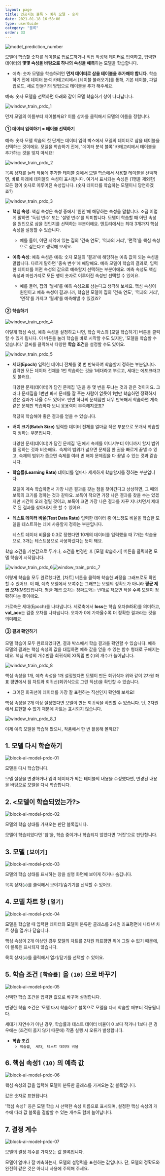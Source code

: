 ```yaml
---
layout: page
title: 인공지능 블록 > 예측 모델 - 숫자
date: 2021-01-18 16:58:00
type: userGuide
category: "블록"
order: 33
---
```


![model_prediction_number](images/window/model/model_prediction_number.png)

모델이 학습할 숫자를 테이블로 업로드하거나 직접 작성해 데이터로 입력하고, 입력한 데이터의 **몇몇 속성을 바탕으로 하나의 속성을 예측**하는 모델을 학습합니다.

+ 예측: 숫자 모델을 학습하려먼 **먼저 데이터로 삼을 테이블을 추가해야 합니다**. 학습하기 전에 데이터 분석 카테고리에서 [테이블 불러오기]를 통해, 기본 테이블, 파일 업로드, 새로 만들기의 방법으로 테이블을 추가 해주세요.

예측: 숫자 모델을 선택하면 아래와 같이 모델 학습하기 창이 나타납니다.

![window_train_prdc_1](images/window/model/window_train_prdc_1.png)

먼저 모델의 이름부터 지어볼까요? 이름 상자를 클릭해서 모델의 이름을 정합니다.



####  ① 데이터 입력하기 = 테이블 선택하기

예측: 숫자 모델 학습의 첫 단계는 데이터 입력 박스에서 모델의 데이터로 삼을 테이블을 선택하는 것이에요. 모델을 학습하기 전에, '데이터 분석 블록' 카테고리에서 테이블을 추가하는 것을 잊지 마세요!



![window_train_prdc_2](images/window/model/window_train_prdc_2.png)

목록 상자를 눌러 작품에 추가한 테이블 중에서 모델 학습에서 사용할 테이블을 선택하면, 바로 아래에 테이블의 속성이 표시됩니다. 여기서 표시되는 속성은 (1행을 제외한) 모든 행이 숫자로 이루어진 속성입니다. (숫자 데이터를 학습하는 모델이니 당연하겠죠?)



![window_train_prdc_3](images/window/model/window_train_prdc_3.png)

+ **핵심 속성**: 핵심 속성은 속성 중에서 '원인'에 해당하는 속성을 말합니다. 조금 어렵게 말하면 '독립 변수' 또는 '설명 변수'를 의미합니다. 
  모델이 학습할 때 어떤 속성을 원인으로 삼을 것인지를 선택하는 부분이에요.
  엔트리에서는 최대 3개까지 핵심 속성을 설정할 수 있습니다. 

  + 예를 들어, 어떤 지역에 있는 집의 '건축 연도', '역과의 거리', '면적'을 핵심 속성으로 삼는다고 생각해 보세요.

    

+ **예측 속성**: 예측 속성은 예측: 숫자 모델의 '결과'에 해당하는 예측 값이 되는 속성을 말합니다. 다르게 말하면 '종속 변수'에 해당해요.
  예측 모델이 학습의 결과로, 입력한 데이터를 어떤 속성의 값으로 예측할지 선택하는 부분이에요. 
  예측 속성도 핵심 속성과 마찬가지로 모든 행이 숫자로 이루어진 속성만 선택할 수 있어요.

  + 예를 들어, 집의 '월세'를 예측 속성으로 삼는다고 생각해 보세요.
    핵심 속성이 원인이고 예측 속성이 결과니까, 
    학습한 모델이  집의 '건축 연도', '역과의 거리', '면적'를 가지고 '월세'를 예측해낼 수 있겠죠?

    

#### ② 학습하기

![window_train_prdc_4](images/window/model/window_train_prdc_4.png)

이렇게 핵심 속성, 예측 속성을 설정하고 나면, 학습 박스의 [모델 학습하기] 버튼을 클릭할 수 있게 됩니다. 이 버튼을 눌러 학습을 바로 시작할 수도 있지만, '모델을 학습할 수 있습니다.' 글씨를 클릭해서 다양한 **학습 조건**을 설정할 수도 있어요.

![window_train_prdc_5](images/window/model/window_train_prdc_5.png)

+ **세대(Epoch)**
  입력한 데이터 전체를 몇 번 반복하여 학습할지 정하는 부분입니다. 입력한 모든 데이터 전체를 1번 학습하는 것을 1세대라고 부르고, 세대는 에포크라고도 불러요.

  다양한 문제(데이터)가 담긴 문제집 1권을 총 몇 번을 푸냐는 것과 같은 것이지요. 그러나 문제집을 1번만 봐서 문제를 잘 푸는 사람이 없듯이 1번만 학습하면 정확하지 않은 결과가 나올 수도 있어요. 반면 하나의 문제집만 너무 반복해서 학습하면 계속 같은 문제만 학습하다 보니 응용력이 부족해지겠죠?

  적당히 학습해야 좋은 결과를 얻을 수 있습니다.

+ **배치 크기(Batch Size)**
  입력한 데이터 전체를 얼마큼 작은 부분으로 쪼개서 학습할지 정하는 부분입니다.

  다양한 문제(데이터)가 담긴 문제집 1권에서 숙제를 어디서부터 어디까지 할지 범위를 정하는 것과 비슷해요. 숙제의 범위가 넓으면 문제집 한 권을 빠르게 끝낼 수 있고, 숙제의 범위가 좁으면 숙제를 여러 번 해야 문제집을 다 끝낼 수 있는 것과 같습니다.

+ **학습률(Learning Rate)**
  데이터를 얼마나 세세하게 학습할지를 정하는 부분입니다.

  모델이 계속 학습하면서 가장 나은 결과를 갖는 점을 찾아간다고 상상하면, 그 때의 보폭의 크기를 정하는 것과 같아요. 보폭이 작으면 가장 나은 결과를 찾을 수는 있겠지만 시간이 오래 걸릴 것이고, 보폭이 크면 가장 나은 결과를 자꾸 지나치면서 제대로 된 결과를 찾아내지 못 할 수 있어요.

+ **테스트 데이터 비율(Test Data Rate)**
입력한 데이터 중 어느정도 비율을 학습한 모델을 테스트하는 데에 사용할지 정하는 부분입니다.
  
  테스트 데이터 비율을 0.3로 정했다면 10개의 데이터를 입력했을 때 7개는 학습용으로,  3개는 테스트용으로 사용하겠다는 뜻이 돼요.



학습 조건을 기본값으로 두거나, 조건을 변경한 후 [모델 학습하기] 버튼을 클릭하면 모델 학습이 시작됩니다.

![window_train_prdc_6](images/window/model/window_train_prdc_6.png)![window_train_prdc_7](images/window/model/window_train_prdc_7.png)

이렇게 학습을 모두 완료했다면, [차트] 버튼을 클릭해 학습한 과정을 그래프로도 확인할 수 있어요. 이 때, 예측 모델에서 보여주는 그래프는 모델의 정확도가 아니라 **평균 제곱 오차**(MSE)입니다. 평균 제곱 오차는 정확도와는 반대로 작으면 작을 수록 모델이 정확하다는 뜻이에요.

가로축은 세대(Epoch)를 나타냅니다. 세로축에서 **loss**는 학습 오차(MSE)를 의미하고, **val_acc**는 검증 오차를 나타냅니다. 오차가 0에 가까울수록 더 정확한 결과라는 것을 의미해요.



#### ③ 결과 확인하기

모델 학습이 모두 완료되었다면, 결과 박스에서 학습 결과를 확인할 수 있습니다.
예측 모델의 결과는 핵심 속성의 값을 대입하면 예측 값을 얻을 수 있는 함수 형태로 구해지는데요. 핵심 속성의 개수만큼 회귀식의 X(독립 변수)의 개수가 늘어납니다. 

![window_train_prdc_8](images/window/model/window_train_prdc_8.png)

핵심 속성을 1개, 예측 속성을 1개 설정했다면 모델이 만든 회귀식과 위와 같이 2차원 좌표 평면에서 점 차트와 회귀선(회귀식으로 그린 직선)을 확인할 수 있습니다.

+ 그어진 회귀선이 데이터를 가장 잘 표현하는 직선인지 확인해 보세요!

핵심 속성을 2개 이상 설정했다면 모델이 만든 회귀식을 확인할 수 있습니다. 단, 2차원에서 표현할 수 없기 때문에 차트는 표시되지 않습니다.

![window_train_prdc_8_1](images/window/model/window_train_prdc_8_1.png)

이제 예측 모델을 학습해 봤으니, 작품에서 한 번 활용해 볼까요?





## 1. 모델 다시 학습하기

![block-ai-model-prdc-01](images/block-ai-model-prdc-01.png)

모델을 다시 학습합니다. 

모델 설정을 변경하거나 입력 데이터가 되는 테이블의 내용을 수정했다면, 변경된 내용을 바탕으로 모델을 다시 학습합니다.



## 2. <모델이 학습되었는가?>

![block-ai-model-prdc-02](images/block-ai-model-prdc-02.png)

모델의 학습 상태를 가져오는 판단 블록입니다.

모델이 학습되었다면 '참'을, 학습 중이거나 학습되지 않았다면 '거짓'으로 판단합니다.



## 3. 모델 `[보이기]`

![block-ai-model-prdc-03](images/block-ai-model-prdc-04.png)

모델의 학습 상태를 표시하는 창을 실행 화면에 보이게 하거나 숨깁니다.

목록 상자(<img src="images/icon/dropdown-ai.png" style="zoom:50%;" />)를 클릭해서 보이기/숨기기를 선택할 수 있어요.



## 4. 모델 차트 창 `[열기]`

![block-ai-model-prdc-04](images/block-ai-model-prdc-04.png)

모델을 학습할 때 입력한 데이터와 모델이 분류한 클래스를 2차원 좌표평면에 나타낸 차트 창을 열거나 닫습니다.

핵심 속성이 2개 이상인 경우 모델의 차트를 2차원 좌표평면 위에 그릴 수 없기 때문에, 이 블록은 표시되지 않습니다. 

목록 상자(<img src="images/icon/dropdown-ai.png" style="zoom:50%;" />)를 클릭해서 열기/닫기를 선택할 수 있어요.



## 5. 학습 조건 `[학습률]` 을 `(10)` 으로 바꾸기

![block-ai-model-prdc-05](images/block-ai-model-prdc-05.png)

선택한 학습 조건을 입력한 값으로 바꾸어 설정합니다.

변경한 학습 조건은 '모델 다시 학습하기' 블록으로 모델을 다시 학습할 때부터 적용됩니다.

세대가 자연수가 아닌 경우, 학습률과 테스트 데이터 비율이 0 보다 작거나 1보다 큰 경우에는 (조건이 옳지 않기 때문에) 작품 실행 시 오류가 발생합니다.

+ **학습 조건**
  + `학습률`,`  세대`, ` 테스트 데이터 비율`



## 6. 핵심 속성1 `(10)` 의 예측 값

![block-ai-model-prdc-06](images/block-ai-model-prdc-06.png)

핵심 속성의 값을 입력해 모델이 분류한 클래스를 가져오는 값 블록입니다. 

값은 숫자로 표현됩니다.

'핵심 속성1' 등은 모델 학습 시 선택한 속성 이름으로 표시되며, 설정한 핵심 속성의 개수에 따라 값 블록을 결합할 수 있는 개수도 함께 늘어납니다.



## 7. 결정 계수

![block-ai-model-prdc-07](images/block-ai-model-prdc-07.png)

모델의 결정 계수를 가져오는 값 블록입니다. 

모델이 얼마나 잘 예측하는지, 모델의 설명력을 표현하는 값입니다. 단, 모델의 정확도와 완전히 같은 것은 아니니 사용에 주의해 주세요.